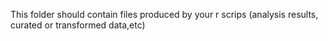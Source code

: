 This folder should contain files produced by your r scrips (analysis results, curated or transformed data,etc)
